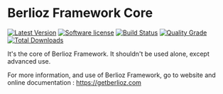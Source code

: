# Berlioz Framework Core

[![Latest Version](https://img.shields.io/packagist/v/berlioz/core.svg?style=flat-square)](https://github.com/BerliozFramework/Core/releases)
[![Software license](https://img.shields.io/github/license/BerliozFramework/Core.svg?style=flat-square)](https://github.com/BerliozFramework/Core/blob/master/LICENSE)
[![Build Status](https://img.shields.io/travis/com/BerliozFramework/Core/master.svg?style=flat-square)](https://travis-ci.com/BerliozFramework/Core)
[![Quality Grade](https://img.shields.io/codacy/grade/8133a5f0d3bd4bc7b6ee19828bd387ea/master.svg?style=flat-square)](https://www.codacy.com/manual/BerliozFramework/Core)
[![Total Downloads](https://img.shields.io/packagist/dt/berlioz/core.svg?style=flat-square)](https://packagist.org/packages/berlioz/core)

It's the core of Berlioz Framework.
It shouldn't be used alone, except advanced use.

For more information, and use of Berlioz Framework, go to website and online documentation :
https://getberlioz.com